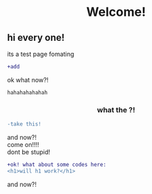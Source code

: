 
<div align="center">
<h1>Welcome!</h1>
</div>
<h2>hi every one!</h2>
<p>its a test page fomating</p>

````diff
+add
````
<p>ok what now?!</p>

`
hahahahahahah
`
<div align = "center">
  <h3>what the ?!</h3>
  </div>
  
  ````diff
  -take this!
  ````
  and now?!<br />
  come on!!!!<br /> dont be stupid!<br />
  ````diff
  +ok! what about some codes here:
  <h1>will h1 work?</h1>
  ````
  and now?!
